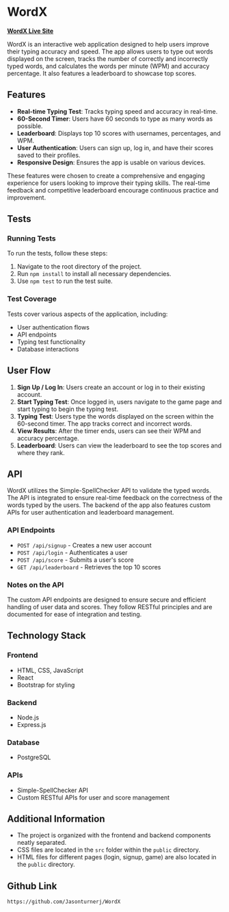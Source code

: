 
  # WordX

**[WordX Live Site](https://wordx-ci54.onrender.com)** 

WordX is an interactive web application designed to help users improve their typing accuracy and speed. The app allows users to type out words displayed on the screen, tracks the number of correctly and incorrectly typed words, and calculates the words per minute (WPM) and accuracy percentage. It also features a leaderboard to showcase top scores.

## Features

- **Real-time Typing Test**: Tracks typing speed and accuracy in real-time.
- **60-Second Timer**: Users have 60 seconds to type as many words as possible.
- **Leaderboard**: Displays top 10 scores with usernames, percentages, and WPM.
- **User Authentication**: Users can sign up, log in, and have their scores saved to their profiles.
- **Responsive Design**: Ensures the app is usable on various devices.

These features were chosen to create a comprehensive and engaging experience for users looking to improve their typing skills. The real-time feedback and competitive leaderboard encourage continuous practice and improvement.

## Tests

### Running Tests

To run the tests, follow these steps:

1. Navigate to the root directory of the project.
2. Run `npm install` to install all necessary dependencies.
3. Use `npm test` to run the test suite.

### Test Coverage

Tests cover various aspects of the application, including:

- User authentication flows
- API endpoints
- Typing test functionality
- Database interactions

## User Flow

1. **Sign Up / Log In**: Users create an account or log in to their existing account.
2. **Start Typing Test**: Once logged in, users navigate to the game page and start typing to begin the typing test.
3. **Typing Test**: Users type the words displayed on the screen within the 60-second timer. The app tracks correct and incorrect words.
4. **View Results**: After the timer ends, users can see their WPM and accuracy percentage.
5. **Leaderboard**: Users can view the leaderboard to see the top scores and where they rank.

## API

WordX utilizes the Simple-SpellChecker API to validate the typed words. The API is integrated to ensure real-time feedback on the correctness of the words typed by the users. The backend of the app also features custom APIs for user authentication and leaderboard management.

### API Endpoints

- `POST /api/signup` - Creates a new user account
- `POST /api/login` - Authenticates a user
- `POST /api/score` - Submits a user's score
- `GET /api/leaderboard` - Retrieves the top 10 scores

### Notes on the API

The custom API endpoints are designed to ensure secure and efficient handling of user data and scores. They follow RESTful principles and are documented for ease of integration and testing.

## Technology Stack

### Frontend

- HTML, CSS, JavaScript
- React
- Bootstrap for styling

### Backend

- Node.js
- Express.js

### Database

- PostgreSQL

### APIs

- Simple-SpellChecker API
- Custom RESTful APIs for user and score management

## Additional Information

- The project is organized with the frontend and backend components neatly separated.
- CSS files are located in the `src` folder within the `public` directory.
- HTML files for different pages (login, signup, game) are also located in the `public` directory.

## Github Link 
    https://github.com/Jasonturnerj/WordX